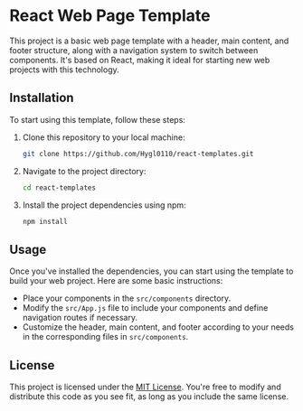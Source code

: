 # React Web Page Template

This project is a basic web page template with a header, main content, and footer structure, along with a navigation system to switch between components. It's based on React, making it ideal for starting new web projects with this technology.

## Installation

To start using this template, follow these steps:

1. Clone this repository to your local machine:

   ```bash
   git clone https://github.com/Hygl0110/react-templates.git
   ```

2. Navigate to the project directory:

   ```bash
   cd react-templates
   ```

3. Install the project dependencies using npm:

   ```bash
   npm install
   ```

## Usage

Once you've installed the dependencies, you can start using the template to build your web project. Here are some basic instructions:

- Place your components in the `src/components` directory.
- Modify the `src/App.js` file to include your components and define navigation routes if necessary.
- Customize the header, main content, and footer according to your needs in the corresponding files in `src/components`.

## License

This project is licensed under the [MIT License](https://opensource.org/licenses/MIT). You're free to modify and distribute this code as you see fit, as long as you include the same license.
